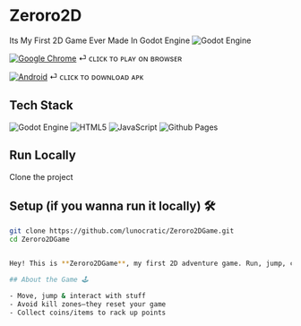
# Zeroro2D

Its My First 2D Game Ever Made In Godot Engine ![Godot Engine](https://img.shields.io/badge/GODOT-%23FFFFFF.svg?style=for-the-badge&logo=godot-engine)


[![Google Chrome](https://img.shields.io/badge/Google%20Chrome-4285F4?style=for-the-badge&logo=GoogleChrome&logoColor=white)](https://lunocratic.github.io/Zeroro2DGame/) ⏎ ᴄʟɪᴄᴋ ᴛᴏ ᴘʟᴀʏ ᴏɴ ʙʀᴏᴡsᴇʀ

[![Android](https://img.shields.io/badge/Android-3DDC84?style=for-the-badge&logo=android&logoColor=white)](https://github.com/lunocratic/Zeroro2DGame/blob/6d37646c774ceff1c15c7613ca2ba0892785f202/Zeroro2D.apk) ⏎ ᴄʟɪᴄᴋ ᴛᴏ ᴅᴏᴡɴʟᴏᴀᴅ ᴀᴘᴋ




## Tech Stack

![Godot Engine](https://img.shields.io/badge/GODOT-%23FFFFFF.svg?style=for-the-badge&logo=godot-engine)
![HTML5](https://img.shields.io/badge/html5-%23E34F26.svg?style=for-the-badge&logo=html5&logoColor=white)
![JavaScript](https://img.shields.io/badge/javascript-%23323330.svg?style=for-the-badge&logo=javascript&logoColor=%23F7DF1E)
![Github Pages](https://img.shields.io/badge/github%20pages-121013?style=for-the-badge&logo=github&logoColor=white)

## Run Locally

Clone the project
## Setup (if you wanna run it locally) 🛠️

```bash
git clone https://github.com/lunocratic/Zeroro2DGame.git
cd Zeroro2DGame


Hey! This is **Zeroro2DGame**, my first 2D adventure game. Run, jump, collect stuff, dodge hazards, and try not to die 😎. Made with [Godot Engine](https://godotengine.org/).  

## About the Game 🕹️

- Move, jump & interact with stuff  
- Avoid kill zones—they reset your game  
- Collect coins/items to rack up points  
